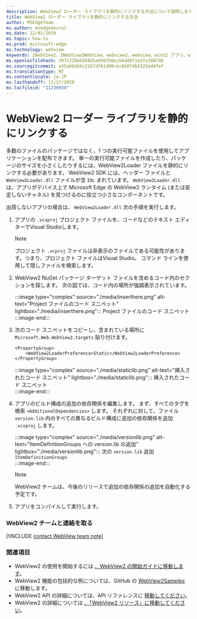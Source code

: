 ```yaml
---
description: WebView2 ローダー ライブラリを静的にリンクする方法について説明します。
title: WebView2 ローダー ライブラリを静的にリンクする方法
author: MSEdgeTeam
ms.author: msedgedevrel
ms.date: 12/02/2020
ms.topic: how-to
ms.prod: microsoft-edge
ms.technology: webview
keywords: IWebView2、IWebView2WebView、webview2、webview、win32 アプリ、win32、edge、ICoreWebView2、ICoreWebView2Host、ブラウザー コントロール、エッジ html
ms.openlocfilehash: 397c226eb958d1e656fb0ecb6dd8f1e2fe300746
ms.sourcegitcommit: a35a6b5bbc21b7df61d08cbc6b074b5325ad4fef
ms.translationtype: MT
ms.contentlocale: ja-JP
ms.lasthandoff: 12/17/2020
ms.locfileid: "11230930"
---
```

# WebView2 ローダー ライブラリを静的にリンクする  

多数のファイルのパッケージではなく、1 つの実行可能ファイルを使用してアプリケーションを配布できます。 単一の実行可能ファイルを作成したり、パッケージのサイズを小さくしたりするには、WebView2Loader ファイルを静的にリンクする必要があります。 WebView2 SDK には、ヘッダー ファイルと `WebView2Loader.dll` ファイルが含 `IDL` まれています。 `WebView2Loader.dll` は、アプリがデバイス上で Microsoft Edge の WebView2 ランタイム (または安定しないチャネル) を見つけるのに役立つ小さなコンポーネントです。  

出荷しないアプリの場合は、 `WebView2Loader.dll` 次の手順を実行します。  

1.  アプリの `.vcxproj` プロジェクト ファイルを、コードなどのテキスト エディターでVisual Studioします。  
    
    > [!NOTE]
    > プロジェクト `.vcproj` ファイルは非表示のファイルである可能性があります。つまり、プロジェクト ファイルはVisual Studio。  コマンド ラインを使用して隠しファイルを検索します。  
    
1.  WebView2 NuGet パッケージ ターゲット ファイルを含めるコード内のセクションを探します。  次の図では、コード内の場所が強調表示されています。  

    :::image type="complex" source="./media/inserthere.png" alt-text="Project ファイルのコード スニペット" lightbox="./media/inserthere.png":::
       Project ファイルのコード スニペット   
    :::image-end:::  
  
1.  次のコード スニペットをコピーし、含まれている場所に `Microsoft.Web.WebView2.targets` 貼り付けます。  

    ```xaml
    <PropertyGroup> 
        <WebView2LoaderPreference>Static</WebView2LoaderPreference> 
    </PropertyGroup>
    ```
      
    :::image type="complex" source="./media/staticlib.png" alt-text="挿入されたコード スニペット" lightbox="./media/staticlib.png":::
       挿入されたコード スニペット  
    :::image-end:::  
    
1.  アプリのビルド構成の追加の依存関係を編集します。  まず、すべてのタグを検索 `<AdditionalDependencies>` します。 それぞれに対して、ファイル `version.lib` 内のすべての異なるビルド構成に追加の依存関係を追加 `.vcxproj` します。  
    
    :::image type="complex" source="./media/versionlib.png" alt-text="ItemDefinitionGroups への version.lib の追加" lightbox="./media/versionlib.png":::
       次の `version.lib` 追加 `ItemDefinitionGroups`  
    :::image-end:::  
    
    > [!NOTE]
    > WebView2 チームは、今後のリリースで追加の依存関係の追加を自動化する予定です。  
    
1. アプリをコンパイルして実行します。

### WebView2 チームと連絡を取る  

[!INCLUDE [contact WebView team note](../includes/contact-webview-team-note.md)]  

### 関連項目  

*   WebView2 の使用を開始するには [、WebView2 の開始ガイドに移動します][Webview2MainGettingStarted]。  
*   WebView2 機能の包括的な例については、GitHub の [WebView2Samples][GithubMicrosoftedgeWebview2samples] に移動します。
*   WebView2 API の詳細については、API リファレンスに [移動してください][Webview2ApiReference]。
*   WebView2 の詳細については [、「WebView2 リソース」に移動してください][Webview2MainNextSteps]。

<!-- links -->  

[DevtoolsGuideChromiumMain]: ../index.md "Microsoft Edge (Chromium) 開発者ツール |Microsoft ドキュメント"  

[Webview2ApiReference]: ../webview2-api-reference.md "Microsoft Edge WebView2 API リファレンス |Microsoft Docs"  
[Webview2MainNextSteps]: ../index.md#next-steps "次の手順 - Microsoft Edge WebView2 の概要 (プレビュー) |Microsoft Docs"  
[Webview2MainGettingStarted]: ../index.md#getting-started "はじめに - Microsoft Edge WebView2 の概要 (プレビュー) |Microsoft Docs"  

[GithubMicrosoftedgeWebviewfeedbackMain]: https://github.com/MicrosoftEdge/WebViewFeedback "WebView フィードバック - MicrosoftEdge/WebViewFeedback |GitHub"  
[GithubMicrosoftedgeWebview2samples]: https://github.com/MicrosoftEdge/WebView2Samples "WebView2 サンプル-MicrosoftEdge/WebView2Samples | GitHub"  

[GithubMicrosoftVscodeJSDebugWhatsNew]: https://github.com/microsoft/vscode-js-debug#whats-new "新機能- Visual Studio コードの JavaScript デバッガー - microsoft/vscode-js-debug |GitHub"  

[GithubMicrosoftVscodeEdgeDebug2ReadmeChromiumWebviewApplications]: https://github.com/microsoft/vscode-edge-debug2/blob/master/README.md#microsoft-edge-chromium-webview-applications "Microsoft Edge (Chromium) WebView アプリケーション - Visual Studio コード - Microsoft Edge のデバッガー - microsoft/vscode-edge-debug2 |GitHub"  
